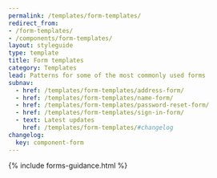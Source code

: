 ```yaml
---
permalink: /templates/form-templates/
redirect_from:
- /form-templates/
- /components/form-templates/
layout: styleguide
type: template
title: Form templates
category: Templates
lead: Patterns for some of the most commonly used forms
subnav:
  - href: /templates/form-templates/address-form/
  - href: /templates/form-templates/name-form/
  - href: /templates/form-templates/password-reset-form/
  - href: /templates/form-templates/sign-in-form/
  - text: Latest updates
    href: /templates/form-templates/#changelog
changelog:
  key: component-form
---
```


{% include forms-guidance.html %}
